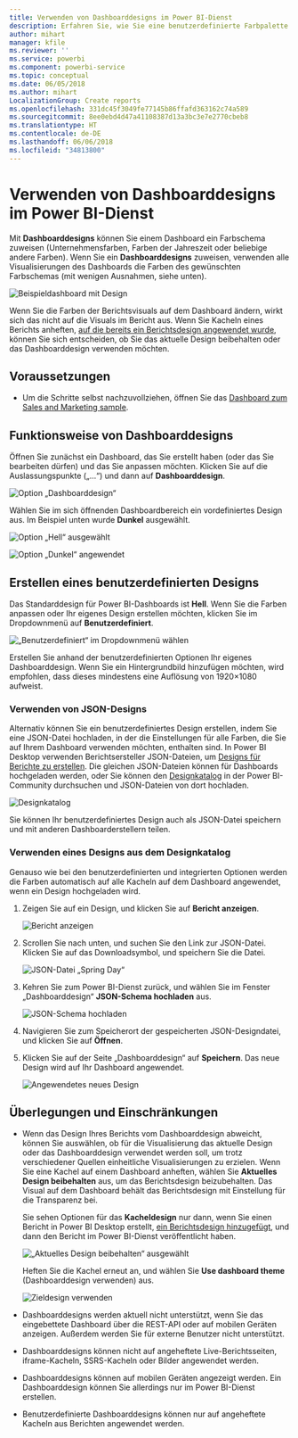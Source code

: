 ```yaml
---
title: Verwenden von Dashboarddesigns im Power BI-Dienst
description: Erfahren Sie, wie Sie eine benutzerdefinierte Farbpalette verwenden und auf das gesamte Dashboard im Power BI-Dienst anwenden können.
author: mihart
manager: kfile
ms.reviewer: ''
ms.service: powerbi
ms.component: powerbi-service
ms.topic: conceptual
ms.date: 06/05/2018
ms.author: mihart
LocalizationGroup: Create reports
ms.openlocfilehash: 331dc45f3049fe77145b86ffafd363162c74a589
ms.sourcegitcommit: 8ee0ebd4d47a41108387d13a3bc3e7e2770cbeb8
ms.translationtype: HT
ms.contentlocale: de-DE
ms.lasthandoff: 06/06/2018
ms.locfileid: "34813800"
---
```

# <a name="use-dashboard-themes-in-power-bi-service"></a>Verwenden von Dashboarddesigns im Power BI-Dienst
Mit **Dashboarddesigns** können Sie einem Dashboard ein Farbschema zuweisen (Unternehmensfarben, Farben der Jahreszeit oder beliebige andere Farben). Wenn Sie ein **Dashboarddesigns** zuweisen, verwenden alle Visualisierungen des Dashboards die Farben des gewünschten Farbschemas (mit wenigen Ausnahmen, siehe unten).

![Beispieldashboard mit Design](media/service-dashboard-themes/power-bi-full-dashboard-theme.png)

Wenn Sie die Farben der Berichtsvisuals auf dem Dashboard ändern, wirkt sich das nicht auf die Visuals im Bericht aus. Wenn Sie Kacheln eines Berichts anheften, [auf die bereits ein Berichtsdesign angewendet wurde](desktop-report-themes.md), können Sie sich entscheiden, ob Sie das aktuelle Design beibehalten oder das Dashboarddesign verwenden möchten.


## <a name="prerequisites"></a>Voraussetzungen
* Um die Schritte selbst nachzuvollziehen, öffnen Sie das [Dashboard zum Sales and Marketing sample](sample-datasets.md).


## <a name="how-dashboard-themes-work"></a>Funktionsweise von Dashboarddesigns
Öffnen Sie zunächst ein Dashboard, das Sie erstellt haben (oder das Sie bearbeiten dürfen) und das Sie anpassen möchten. Klicken Sie auf die Auslassungspunkte („...“) und dann auf **Dashboarddesign**. 

![Option „Dashboarddesign“](media/service-dashboard-themes/power-bi-dashboard-theme.png)

Wählen Sie im sich öffnenden Dashboardbereich ein vordefiniertes Design aus.  Im Beispiel unten wurde **Dunkel** ausgewählt.

![Option „Hell“ ausgewählt](media/service-dashboard-themes/power-bi-theme-menu.png)

![Option „Dunkel“ angewendet](media/service-dashboard-themes/power-bi-theme-dark.png)

## <a name="create-a-custom-theme"></a>Erstellen eines benutzerdefinierten Designs

Das Standarddesign für Power BI-Dashboards ist **Hell**. Wenn Sie die Farben anpassen oder Ihr eigenes Design erstellen möchten, klicken Sie im Dropdownmenü auf **Benutzerdefiniert**. 

![„Benutzerdefiniert“ im Dropdownmenü wählen](media/service-dashboard-themes/power-bi-theme-custom.png)

Erstellen Sie anhand der benutzerdefinierten Optionen Ihr eigenes Dashboarddesign. Wenn Sie ein Hintergrundbild hinzufügen möchten, wird empfohlen, dass dieses mindestens eine Auflösung von 1920×1080 aufweist.  

### <a name="using-json-themes"></a>Verwenden von JSON-Designs
Alternativ können Sie ein benutzerdefiniertes Design erstellen, indem Sie eine JSON-Datei hochladen, in der die Einstellungen für alle Farben, die Sie auf Ihrem Dashboard verwenden möchten, enthalten sind. In Power BI Desktop verwenden Berichtsersteller JSON-Dateien, um [Designs für Berichte zu erstellen](desktop-report-themes.md). Die gleichen JSON-Dateien können für Dashboards hochgeladen werden, oder Sie können den [Designkatalog](https://community.powerbi.com/t5/Themes-Gallery/bd-p/ThemesGallery) in der Power BI-Community durchsuchen und JSON-Dateien von dort hochladen. 

![Designkatalog](media/service-dashboard-themes/power-bi-theme-gallery.png)

Sie können Ihr benutzerdefiniertes Design auch als JSON-Datei speichern und mit anderen Dashboarderstellern teilen. 

### <a name="use-a-theme-from-the-theme-gallery"></a>Verwenden eines Designs aus dem Designkatalog

Genauso wie bei den benutzerdefinierten und integrierten Optionen werden die Farben automatisch auf alle Kacheln auf dem Dashboard angewendet, wenn ein Design hochgeladen wird. 

1. Zeigen Sie auf ein Design, und klicken Sie auf **Bericht anzeigen**.

    ![Bericht anzeigen](media/service-dashboard-themes/power-bi-choose-theme.png)

2. Scrollen Sie nach unten, und suchen Sie den Link zur JSON-Datei.  Klicken Sie auf das Downloadsymbol, und speichern Sie die Datei.

    ![JSON-Datei „Spring Day“](media/service-dashboard-themes/power-bi-theme-json.png)

3. Kehren Sie zum Power BI-Dienst zurück, und wählen Sie im Fenster „Dashboarddesign“ **JSON-Schema hochladen** aus.

    ![JSON-Schema hochladen](media/service-dashboard-themes/power-bi-upload-theme.png)

4. Navigieren Sie zum Speicherort der gespeicherten JSON-Designdatei, und klicken Sie auf **Öffnen**.

5. Klicken Sie auf der Seite „Dashboarddesign“ auf **Speichern**. Das neue Design wird auf Ihr Dashboard angewendet.

    ![Angewendetes neues Design](media/service-dashboard-themes/power-bi-json.png)

## <a name="considerations-and-limitations"></a>Überlegungen und Einschränkungen

* Wenn das Design Ihres Berichts vom Dashboarddesign abweicht, können Sie auswählen, ob für die Visualisierung das aktuelle Design oder das Dashboarddesign verwendet werden soll, um trotz verschiedener Quellen einheitliche Visualisierungen zu erzielen. Wenn Sie eine Kachel auf einem Dashboard anheften, wählen Sie **Aktuelles Design beibehalten** aus, um das Berichtsdesign beizubehalten. Das Visual auf dem Dashboard behält das Berichtsdesign mit Einstellung für die Transparenz bei. 

    Sie sehen Optionen für das **Kacheldesign** nur dann, wenn Sie einen Bericht in Power BI Desktop erstellt, [ein Berichtsdesign hinzugefügt](desktop-report-themes.md), und dann den Bericht im Power BI-Dienst veröffentlicht haben. 

    ![„Aktuelles Design beibehalten“ ausgewählt](media/service-dashboard-themes/power-bi-keep-current.png)

    Heften Sie die Kachel erneut an, und wählen Sie **Use dashboard theme** (Dashboarddesign verwenden) aus.

    ![Zieldesign verwenden](media/service-dashboard-themes/power-bi-use-destination.png)

* Dashboarddesigns werden aktuell nicht unterstützt, wenn Sie das eingebettete Dashboard über die REST-API oder auf mobilen Geräten anzeigen. Außerdem werden Sie für externe Benutzer nicht unterstützt.    
* Dashboarddesigns können nicht auf angeheftete Live-Berichtsseiten, iframe-Kacheln, SSRS-Kacheln oder Bilder angewendet werden.
* Dashboarddesigns können auf mobilen Geräten angezeigt werden. Ein Dashboarddesign können Sie allerdings nur im Power BI-Dienst erstellen. 
* Benutzerdefinierte Dashboarddesigns können nur auf angeheftete Kacheln aus Berichten angewendet werden. 

